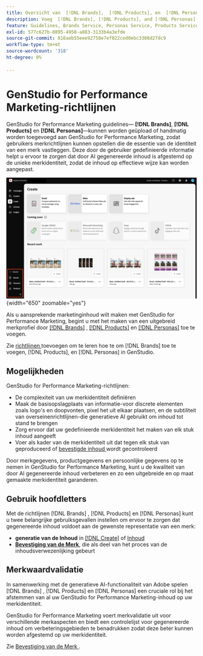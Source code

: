 ```yaml
---
title: Overzicht van  [!DNL Brands],  [!DNL Products], en  [!DNL Personas]
description: Voeg  [!DNL Brands], [!DNL Products], and [!DNL Personas]  aan GenStudio voor de Marketing van Prestaties toe om een uitvoerig merkprofiel tot stand te brengen dat alle aspecten van de vertegenwoordiging van een merk omvat.
feature: Guidelines, Brands Service, Personas Service, Products Service
exl-id: 577c627b-0895-4958-a883-3133b4a3efde
source-git-commit: 816aeb55eee92758e7ef022ced0ebc3308d27dc9
workflow-type: tm+mt
source-wordcount: '318'
ht-degree: 0%

---
```


# GenStudio for Performance Marketing-richtlijnen

GenStudio for Performance Marketing guidelines— **[!DNL Brands]**, **[!DNL Products]** en **[!DNL Personas]**—kunnen worden geüpload of handmatig worden toegevoegd aan GenStudio for Performance Marketing, zodat gebruikers merkrichtlijnen kunnen opstellen die de essentie van de identiteit van een merk vastleggen. Deze door de gebruiker gedefinieerde informatie helpt u ervoor te zorgen dat door AI gegenereerde inhoud is afgestemd op de unieke merkidentiteit, zodat de inhoud op effectieve wijze kan worden aangepast.

![ Richtlijnen in GenStudio voor de Marketing van Prestaties ](/help/assets/guidelines.png){width="650" zoomable="yes"}

Als u aansprekende marketinginhoud wilt maken met GenStudio for Performance Marketing, begint u met het maken van een uitgebreid merkprofiel door [[!DNL Brands]](/help/user-guide/guidelines/brands.md) , [[!DNL Products]](/help/user-guide/guidelines/products.md) en [[!DNL Personas]](/help/user-guide/guidelines/personas.md) toe te voegen.

Zie [ richtlijnen ](/help/user-guide/guidelines/add-guidelines.md) toevoegen om te leren hoe te om [!DNL Brands] toe te voegen, [!DNL Products], en [!DNL Personas] in GenStudio.

## Mogelijkheden

GenStudio for Performance Marketing-richtlijnen:

* De complexiteit van uw merkidentiteit definiëren
* Maak de basisopslagplaats van informatie-voor discrete elementen zoals logo&#39;s en doopvonten, pixel het uit elkaar plaatsen, en de subtiliteit van overseinenrichtlijnen-die generatieve AI gebruikt om inhoud tot stand te brengen
* Zorg ervoor dat uw gedefinieerde merkidentiteit het maken van elk stuk inhoud aangeeft
* Voer als kader van de merkidentiteit uit dat tegen elk stuk van geproduceerd of [ bevestigde inhoud ](#brand-validation) wordt gecontroleerd

Door merkgegevens, productgegevens en persoonlijke gegevens op te nemen in GenStudio for Performance Marketing, kunt u de kwaliteit van door AI gegenereerde inhoud verbeteren en zo een uitgebreide en op maat gemaakte merkidentiteit garanderen.

## Gebruik hoofdletters

Met de richtlijnen [!DNL Brands] , [!DNL Products] en [!DNL Personas] kunt u twee belangrijke gebruiksgevallen instellen om ervoor te zorgen dat gegenereerde inhoud voldoet aan de gewenste representatie van een merk:

* **generatie van de Inhoud** in [[!DNL Create]](/help/user-guide/create/overview.md) of [ Inhoud ](/help/user-guide/content/overview.md)
* [**Bevestiging van de Merk**](#brand-validation), die als deel van het proces van de inhoudsverwezenlijking gebeurt

## Merkwaardvalidatie

In samenwerking met de generatieve AI-functionaliteit van Adobe spelen [!DNL Brands] , [!DNL Products] en [!DNL Personas] een cruciale rol bij het afstemmen van al uw GenStudio for Performance Marketing-inhoud op uw merkidentiteit.

GenStudio for Performance Marketing voert merkvalidatie uit voor verschillende merkaspecten en biedt een controlelijst voor gegenereerde inhoud om verbeteringsgebieden te benadrukken zodat deze beter kunnen worden afgestemd op uw merkidentiteit.

Zie [ Bevestiging van de Merk ](/help/user-guide/guidelines/brand-validation.md).

